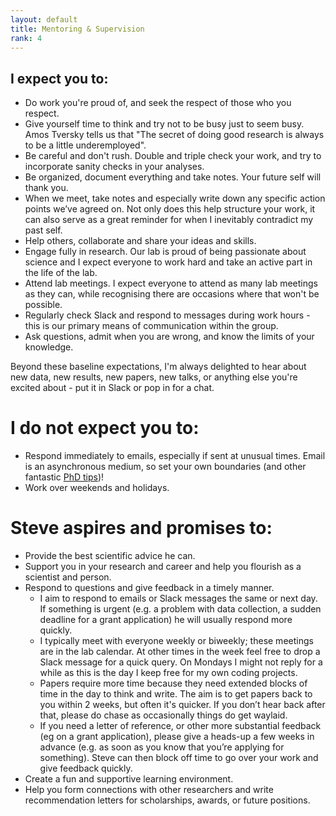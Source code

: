 ```yaml
---
layout: default
title: Mentoring & Supervision
rank: 4
---
```


## I expect you to:

* Do work you're proud of, and seek the respect of those who you respect.
* Give yourself time to think and try not to be busy just to seem busy. Amos Tversky tells us that "The secret of doing good research is always to be a little underemployed".
* Be careful and don't rush. Double and triple check your work, and try to incorporate sanity checks in your analyses.
* Be organized, document everything and take notes. Your future self will thank you.
* When we meet, take notes and especially write down any specific action points we’ve agreed on. Not only does this help structure your work, it can also serve as a great reminder for when I inevitably contradict my past self.
* Help others, collaborate and share your ideas and skills. 
* Engage fully in research. Our lab is proud of being passionate about science and I expect everyone to work hard and take an active part in the life of the lab.
* Attend lab meetings. I expect everyone to attend as many lab meetings as they can, while recognising there are occasions where that won't be possible.
* Regularly check Slack and respond to messages during work hours - this is our primary means of communication within the group.
* Ask questions, admit when you are wrong, and know the limits of your knowledge.

Beyond these baseline expectations, I'm always delighted to hear about new data, new results, new papers, new talks, or anything else you're excited about - put it in Slack or pop in for a chat. 

# I do not expect you to:

* Respond immediately to emails, especially if sent at unusual times. Email is an asynchronous medium, so set your own boundaries (and other fantastic [PhD tips]((https://twitter.com/annegalloway/status/438412389319319552?lang=en)))!
* Work over weekends and holidays. 

# Steve aspires and promises to:

* Provide the best scientific advice he can.
* Support you in your research and career and help you flourish as a scientist and person.
* Respond to questions and give feedback in a timely manner.
  - I aim to respond to emails or Slack messages the same or next day. If something is urgent (e.g. a problem with data collection, a sudden deadline for a grant application) he will usually respond more quickly.
  - I typically meet with everyone weekly or biweekly; these meetings are in the lab calendar. At other times in the week feel free to drop a Slack message for a quick query. On Mondays I might not reply for a while as this is the day I keep free for my own coding projects.
  - Papers require more time because they need extended blocks of time in the day to think and write. The aim is to get papers back to you within 2 weeks, but often it's quicker. If you don’t hear back after that, please do chase as occasionally things do get waylaid.
  - If you need a letter of reference, or other more substantial feedback (eg on a grant application), please give a heads-up a few weeks in advance (e.g. as soon as you know that you’re applying for something). Steve can then block off time to go over your work and give feedback quickly. 
* Create a fun and supportive learning environment.
* Help you form connections with other researchers and write recommendation letters for scholarships, awards, or future positions.
